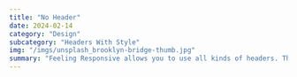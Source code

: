 ```yaml
---
title: "No Header"
date: 2024-02-14
category: "Design"
subcategory: "Headers With Style"
img: "/imgs/unsplash_brooklyn-bridge-thumb.jpg"
summary: "Feeling Responsive allows you to use all kinds of headers. This example shows no header at all. Just the navigation"
---
```

